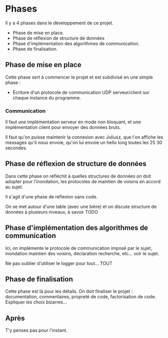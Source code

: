 # Phases

Il y a 4 phases dans le développement de ce projet.

- Phase de mise en place.
- Phase de réflexion de structure de données
- Phase d'implémentation des algorithmes de communication.
- Phase de finalisation.

## Phase de mise en place

Cette phase sert à commencer le projet et est subdivisé en une simple phase :

- Écriture d'un protocole de communication UDP serveur/client sur chaque instance du programme.

### Communication

Il faut une implémentation serveur en mode non bloquant, et une implémentation client pour envoyer des données bruts.

Il faut qu'on puisse maintenir la connexion avec Juliusz, que l'on affiche les messages qu'il nous envoie, qu'on lui envoie un hello long toutes les 25 30 secondes.

## Phase de réflexion de structure de données

Dans cette phase on réfléchit à quelles structures de données on doit adopter pour l'inondation, les protocoles de maintien de voisins en accord au sujet.

Il s'agit d'une phase de réflexion sans code.

On se met autour d'une table (avec une bière) et on discute structure de données à plusieurs niveaux, à savoir TODO

## Phase d'implémentation des algorithmes de communication

Ici, on implémente le protocole de communication imposé par le sujet, inondation maintien des voisins, déclaration recherche, etc... voir le sujet.

Ne pas oublier d'utiliser le logger pour tout... TOUT

## Phase de finalisation

Cette phase est là pour les détails. On doit finaliser le projet : documentation, commentaires, propreté de code, factorisation de code. Expliquer les choix bizarres...

## Après

T'y penses pas pour l'instant.